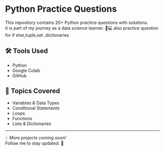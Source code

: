 # Python Practice Questions

This repository contains 20+ Python practice questions with solutions.  
It is part of my journey as a data science learner. 🧠💻
 also practice question for if else,tuple,set ,dictionaries
## 🛠 Tools Used
- Python
- Google Colab
- GitHub

## 📌 Topics Covered
- Variables & Data Types
- Conditional Statements
- Loops
- Functions
- Lists & Dictionaries

---

💡 *More projects coming soon!*  
Follow me to stay updated. 🚀
